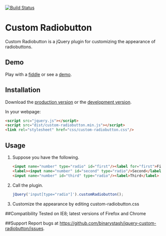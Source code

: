 [![Build Status](https://travis-ci.org/binarystash/jquery-custom-radiobutton.svg?branch=master)](https://travis-ci.org/binarystash/jquery-custom-radiobutton)

# Custom Radiobutton

Custom Radiobutton is a jQuery plugin for customizing the appearance of radiobuttons.

## Demo

Play with a [fiddle](http://jsfiddle.net/binarystash/YvYt3/) or see a [demo](http://www.binarystash.net/jquery-custom-radiobutton/).

## Installation

Download the [production version][min] or the [development version][max].

[min]: https://raw.github.com/binarystash/jquery-custom-radiobutton/master/dist/jquery.custom-radiobutton.min.js
[max]: https://raw.github.com/binarystash/jquery-custom-radiobutton/master/dist/jquery.custom-radiobutton.js

In your webpage:

```html
<script src="jquery.js"></script>
<script src="dist/custom-radiobutton.min.js"></script>
<link rel="stylesheet" href="css/custom-radiobutton.css"/>
```

## Usage

1. Suppose you have the following.
	
	```html
	<input name="number" type="radio" id="first"/><label for="first">First</label>
    <label><input name="number" id="second" type="radio"/>Second</label>
    <input name="number" id="third" type="radio"/><label>Third</label>
    ```

2. Call the plugin.

	```javascript
	jQuery('input[type="radio"]').customRadiobutton();
	```

3. Customize the appearance by editing custom-radiobutton.css

##Compatibility
Tested on IE8; latest versions of Firefox and Chrome

##Support
Report bugs at https://github.com/binarystash/jquery-custom-radiobutton/issues.
